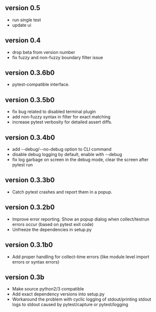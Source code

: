 version 0.5
-----------
- run single test
- update ui


version 0.4
-----------

- drop beta from version number
- fix fuzzy and non-fuzzy boundary filter issue


version 0.3.6b0
---------------

- pytest-compatible interface.


version 0.3.5b0
---------------

- fix bug related to disabled terminal plugin
- add non-fuzzy syntax in filter for exact matching
- increase pytest verbosity for detailed assert diffs.


version 0.3.4b0
---------------

- add --debug/--no-debug option to CLI command
- disable debug logging by default, enable with --debug
- fix log garbage on screen in the debug mode, clear the screen after pytest run


version 0.3.3b0
---------------

- Catch pytest crashes and report them in a popup.


version 0.3.2b0
---------------

- Improve error reporting. Show an popup dialog when collect/testrun errors occur (based on pytest exit code)
- Unfreeze the dependencies in setup.py


version 0.3.1b0
---------------

- Add proper handling for collect-time errors (like module level import errors or syntax errors)


version 0.3b
------------

- Make source python2/3 compatible
- Add exact dependency versions into setup.py
- Workaround the problem with cyclic logging of stdout/printing stdout logs to stdout caused by pytest/capture or pytest/logging
